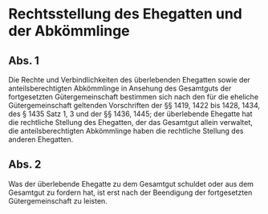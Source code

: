# Rechtsstellung des Ehegatten und der Abkömmlinge



## Abs. 1

 Die Rechte und Verbindlichkeiten des überlebenden Ehegatten sowie der anteilsberechtigten Abkömmlinge in Ansehung des Gesamtguts der fortgesetzten Gütergemeinschaft bestimmen sich nach den für die eheliche Gütergemeinschaft geltenden Vorschriften der §§ 1419, 1422 bis 1428, 1434, des § 1435 Satz 1, 3 und der §§ 1436, 1445; der überlebende Ehegatte hat die rechtliche Stellung des Ehegatten, der das Gesamtgut allein verwaltet, die anteilsberechtigten Abkömmlinge haben die rechtliche Stellung des anderen Ehegatten.

## Abs. 2

 Was der überlebende Ehegatte zu dem Gesamtgut schuldet oder aus dem Gesamtgut zu fordern hat, ist erst nach der Beendigung der fortgesetzten Gütergemeinschaft zu leisten. 

